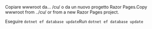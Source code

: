 <span data-ttu-id="fa666-101">Copiare wwwroot da... /cu/ o da un nuovo progetto Razor Pages.</span><span class="sxs-lookup"><span data-stu-id="fa666-101">Copy wwwroot from ../cu/ or from a new Razor Pages project.</span></span>

<span data-ttu-id="fa666-102">Eseguire `dotnet ef database update`</span><span class="sxs-lookup"><span data-stu-id="fa666-102">Run `dotnet ef database update`</span></span>
